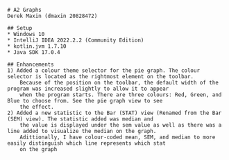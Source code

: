     # A2 Graphs
    Derek Maxin (dmaxin 20828472)
 
    ## Setup
    * Windows 10
    * IntelliJ IDEA 2022.2.2 (Community Edition)
    * kotlin.jvm 1.7.10
    * Java SDK 17.0.4
 
    ## Enhancements
    1) Added a colour theme selector for the pie graph. The colour selector is located as the rightmost element on the toolbar.
        Because of the position on the toolbar, the default width of the program was increased slightly to allow it to appear 
        when the program starts. There are three colours: Red, Green, and Blue to choose from. See the pie graph view to see
        the effect.
    2) Added a new statistic to the Bar (STAT) view (Renamed from the Bar (SEM) view). The statistic added was median and
        the value is displayed under the sem value as well as there was a line added to visualize the median on the graph.
        Adittionally, I have colour-coded mean, SEM, and median to more easily distinguish which line represents which stat
        on the graph